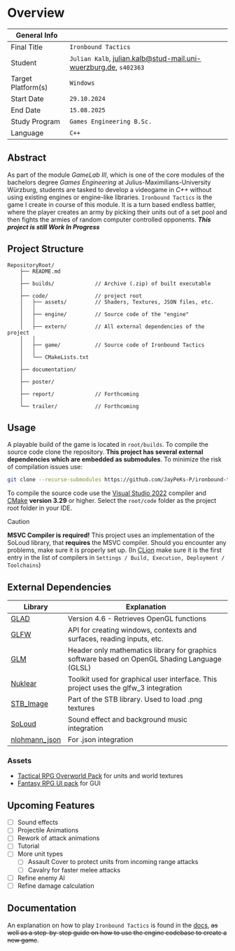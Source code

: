 # Overview

| General Info       |                                                                  |
| ------------------ | ---------------------------------------------------------------- |
| Final Title        | `Ironbound Tactics`                                              |
| Student            | `Julian Kalb`, julian.kalb@stud-mail.uni-wuerzburg.de, `s402363` |
| Target Platform(s) | `Windows`                                                        |
| Start Date         | `29.10.2024`                                                     |
| End Date           | `15.08.2025`                                                     |
| Study Program      | `Games Engineering B.Sc.`                                        |
| Language           | `C++`                                                            |

## Abstract
As part of the module *GameLab III*, which is one of the core modules of the bachelors degree *Games Engineering* at Julius-Maximilians-University Würzburg, students are tasked to develop a videogame in *C++* without using existing engines or engine-like
libraries.
`Ironbound Tactics` is the game I create in course of this module. It is a turn based endless battler, where the player creates an army by picking their units out of a set pool and then fights the armies of random computer controlled opponents.
***This project is still Work In Progress***

## Project Structure

```
RepositoryRoot/
    ├── README.md           
    │                       
    ├── builds/             // Archive (.zip) of built executable
    │                        
    ├── code/               // project root
    │   ├── assets/         // Shaders, Textures, JSON files, etc.
    │   │                                              
    │   ├── engine/         // Source code of the "engine"
    │   │                                              
    │   ├── extern/         // All external dependencies of the project
    │   │                                              
    │   ├── game/           // Source code of Ironbound Tactics
    │   │                                              
    │   └── CMakeLists.txt  
    │                       
    ├── documentation/      
    │                       
    ├── poster/             
    │                       
    ├── report/             // Forthcoming
    │                       
    └── trailer/            // Forthcoming
```
## Usage
A playable build of the game is located in `root/builds`.  To compile the source code clone the repository. **This project has several external dependencies which are embedded as submodules**. To minimize the risk of compilation issues use:
```bash
git clone --recurse-submodules https://github.com/JayPeKs-P/ironbound-tactics
```


To compile the source code use the [Visual Studio 2022](https://visualstudio.microsoft.com/vs/features/cplusplus/) compiler and [CMake](https://cmake.org/) **version 3.29** or higher. Select the `root/code` folder as the project root folder in your IDE.
> [!CAUTION] 
> **MSVC Compiler is required!** 
> This project uses an implementation of the SoLoud library, that **requires** the MSVC compiler. Should you encounter any problems, make sure it is properly set up. (In [CLion](https://www.jetbrains.com/clion/) make sure it is the first entry in the list of compilers in
>  `Settings / Build, Execution, Deployment / Toolchains`)

## External Dependencies

| **Library**                                                       | **Explanation**                                                                               |
| ----------------------------------------------------------------- | --------------------------------------------------------------------------------------------- |
| [GLAD](https://glad.dav1d.de/)                                    | Version 4.6 - Retrieves OpenGL functions                                                      |
| [GLFW](https://github.com/glfw/glfw)                              | API for creating windows, contexts and surfaces, reading inputs, etc.                         |
| [GLM](https://github.com/g-truc/glm)                              | Header only mathematics library for graphics software based on OpenGL Shading Language (GLSL) |
| [Nuklear](https://github.com/Immediate-Mode-UI/Nuklear)           | Toolkit used for graphical user interface. This project uses the glfw_3 integration           |
| [STB_Image](https://github.com/nothings/stb)                      | Part of the STB library. Used to load .png textures                                           |
| [SoLoud](https://github.com/jarikomppa/soloud?tab=readme-ov-file) | Sound effect and background music integration                                                 |
| [nlohmann_json](https://github.com/nlohmann/json)                 | For .json integration                                                                         |

### Assets
- [Tactical RPG Overworld Pack](https://www.gamedevmarket.net/asset/tactical-rpg-overworld-pack) for units and world textures
- [Fantasy RPG UI pack](https://www.gamedevmarket.net/asset/rpg-ui-pack) for GUI

## Upcoming Features
- [ ] Sound effects
- [ ] Projectile Animations
- [ ] Rework of attack animations
- [ ] Tutorial
- [ ] More unit types
	- [ ] Assault Cover to protect units from incoming range attacks
	- [ ] Cavalry for faster melee attacks
- [ ] Refine enemy AI
- [ ] Refine damage calculation
## Documentation
An explanation on how to play `Ironbound Tactics` is found in the [docs](https://JayPeKs-P.github.io/ironbound-tactics/), 
<del>as well as a step-by-step guide on how to use the engine codebase to create a new game</del>.
